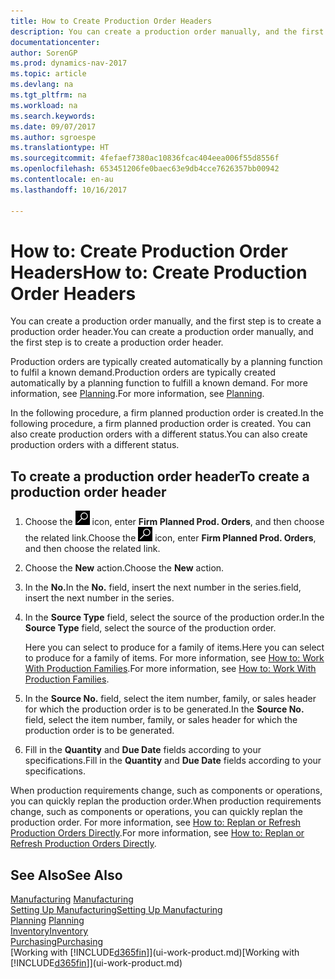 ```yaml
---
title: How to Create Production Order Headers
description: You can create a production order manually, and the first step is to create a production order header.
documentationcenter: 
author: SorenGP
ms.prod: dynamics-nav-2017
ms.topic: article
ms.devlang: na
ms.tgt_pltfrm: na
ms.workload: na
ms.search.keywords: 
ms.date: 09/07/2017
ms.author: sgroespe
ms.translationtype: HT
ms.sourcegitcommit: 4fefaef7380ac10836fcac404eea006f55d8556f
ms.openlocfilehash: 653451206fe0baec63e9db4cce7626357bb00942
ms.contentlocale: en-au
ms.lasthandoff: 10/16/2017

---
```

# <a name="how-to-create-production-order-headers"></a><span data-ttu-id="7bd45-103">How to: Create Production Order Headers</span><span class="sxs-lookup"><span data-stu-id="7bd45-103">How to: Create Production Order Headers</span></span>
<span data-ttu-id="7bd45-104">You can create a production order manually, and the first step is to create a production order header.</span><span class="sxs-lookup"><span data-stu-id="7bd45-104">You can create a production order manually, and the first step is to create a production order header.</span></span>

<span data-ttu-id="7bd45-105">Production orders are typically created automatically by a planning function to fulfil a known demand.</span><span class="sxs-lookup"><span data-stu-id="7bd45-105">Production orders are typically created automatically by a planning function to fulfill a known demand.</span></span> <span data-ttu-id="7bd45-106">For more information, see [Planning](production-planning.md).</span><span class="sxs-lookup"><span data-stu-id="7bd45-106">For more information, see [Planning](production-planning.md).</span></span>   

<span data-ttu-id="7bd45-107">In the following procedure, a firm planned production order is created.</span><span class="sxs-lookup"><span data-stu-id="7bd45-107">In the following procedure, a firm planned production order is created.</span></span> <span data-ttu-id="7bd45-108">You can also create production orders with a different status.</span><span class="sxs-lookup"><span data-stu-id="7bd45-108">You can also create production orders with a different status.</span></span>  

## <a name="to-create-a-production-order-header"></a><span data-ttu-id="7bd45-109">To create a production order header</span><span class="sxs-lookup"><span data-stu-id="7bd45-109">To create a production order header</span></span>  
1.  <span data-ttu-id="7bd45-110">Choose the ![Search for Page or Report](media/ui-search/search_small.png "Search for Page or Report icon") icon, enter **Firm Planned Prod. Orders**, and then choose the related link.</span><span class="sxs-lookup"><span data-stu-id="7bd45-110">Choose the ![Search for Page or Report](media/ui-search/search_small.png "Search for Page or Report icon") icon, enter **Firm Planned Prod. Orders**, and then choose the related link.</span></span>  
2.  <span data-ttu-id="7bd45-111">Choose the **New** action.</span><span class="sxs-lookup"><span data-stu-id="7bd45-111">Choose the **New** action.</span></span>  
3.  <span data-ttu-id="7bd45-112">In the **No.**</span><span class="sxs-lookup"><span data-stu-id="7bd45-112">In the **No.**</span></span> <span data-ttu-id="7bd45-113">field, insert the next number in the series.</span><span class="sxs-lookup"><span data-stu-id="7bd45-113">field, insert the next number in the series.</span></span>  
4.  <span data-ttu-id="7bd45-114">In the **Source Type** field, select the source of the production order.</span><span class="sxs-lookup"><span data-stu-id="7bd45-114">In the **Source Type** field, select the source of the production order.</span></span>

    <span data-ttu-id="7bd45-115">Here you can select to produce for a family of items.</span><span class="sxs-lookup"><span data-stu-id="7bd45-115">Here you can select to produce for a family of items.</span></span> <span data-ttu-id="7bd45-116">For more information, see [How to: Work With Production Families](production-how-work-family.md).</span><span class="sxs-lookup"><span data-stu-id="7bd45-116">For more information, see [How to: Work With Production Families](production-how-work-family.md).</span></span>
5.  <span data-ttu-id="7bd45-117">In the **Source No.** field, select the item number, family, or sales header for which the production order is to be generated.</span><span class="sxs-lookup"><span data-stu-id="7bd45-117">In the **Source No.** field, select the item number, family, or sales header for which the production order is to be generated.</span></span>  
6.  <span data-ttu-id="7bd45-118">Fill in the **Quantity** and **Due Date** fields according to your specifications.</span><span class="sxs-lookup"><span data-stu-id="7bd45-118">Fill in the **Quantity** and **Due Date** fields according to your specifications.</span></span>  

<span data-ttu-id="7bd45-119">When production requirements change, such as components or operations, you can quickly replan the production order.</span><span class="sxs-lookup"><span data-stu-id="7bd45-119">When production requirements change, such as components or operations, you can quickly replan the production order.</span></span> <span data-ttu-id="7bd45-120">For more information, see [How to: Replan or Refresh Production Orders Directly](production-how-to-replan-refresh-production-orders.md).</span><span class="sxs-lookup"><span data-stu-id="7bd45-120">For more information, see [How to: Replan or Refresh Production Orders Directly](production-how-to-replan-refresh-production-orders.md).</span></span> 

## <a name="see-also"></a><span data-ttu-id="7bd45-121">See Also</span><span class="sxs-lookup"><span data-stu-id="7bd45-121">See Also</span></span>  
<span data-ttu-id="7bd45-122">[Manufacturing](production-manage-manufacturing.md)  </span><span class="sxs-lookup"><span data-stu-id="7bd45-122">[Manufacturing](production-manage-manufacturing.md)  </span></span>  
[<span data-ttu-id="7bd45-123">Setting Up Manufacturing</span><span class="sxs-lookup"><span data-stu-id="7bd45-123">Setting Up Manufacturing</span></span>](production-configure-production-processes.md)  
<span data-ttu-id="7bd45-124">[Planning](production-planning.md)    </span><span class="sxs-lookup"><span data-stu-id="7bd45-124">[Planning](production-planning.md)    </span></span>  
[<span data-ttu-id="7bd45-125">Inventory</span><span class="sxs-lookup"><span data-stu-id="7bd45-125">Inventory</span></span>](inventory-manage-inventory.md)  
[<span data-ttu-id="7bd45-126">Purchasing</span><span class="sxs-lookup"><span data-stu-id="7bd45-126">Purchasing</span></span>](purchasing-manage-purchasing.md)  
<span data-ttu-id="7bd45-127">[Working with [!INCLUDE[d365fin](includes/d365fin_md.md)]](ui-work-product.md)</span><span class="sxs-lookup"><span data-stu-id="7bd45-127">[Working with [!INCLUDE[d365fin](includes/d365fin_md.md)]](ui-work-product.md)</span></span>

